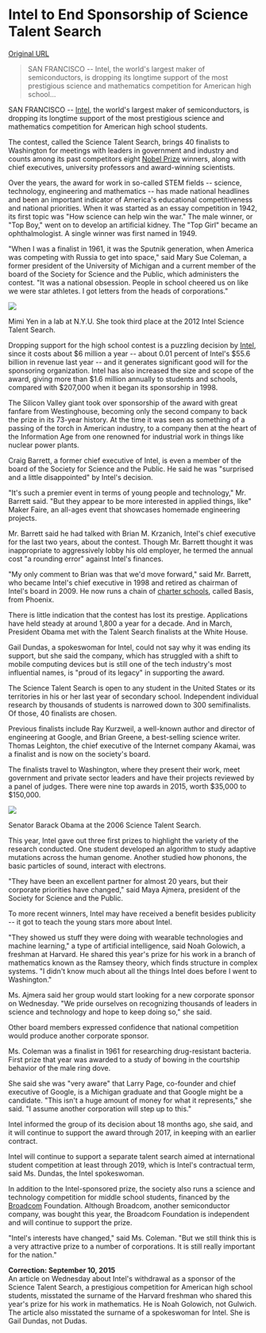 # Intel to End Sponsorship of Science Talent Search

[Original URL](http://www.nytimes.com/2015/09/09/technology/intel-to-end-sponsorship-of-science-talent-search.html)

> SAN FRANCISCO -- Intel, the world's largest maker of semiconductors, is dropping its longtime support of the most prestigious science and mathematics competition for American high school...

SAN FRANCISCO -- [Intel](http://topics.nytimes.com/top/news/business/companies/intel_corporation/index.html?inline=nyt-org "More information about Intel Corporation"), the world's largest maker of semiconductors, is dropping its longtime support of the most prestigious science and mathematics competition for American high school students.

The contest, called the Science Talent Search, brings 40 finalists to Washington for meetings with leaders in government and industry and counts among its past competitors eight [Nobel Prize](http://topics.nytimes.com/top/news/science/topics/nobel_prizes/index.html?inline=nyt-classifier "More articles about Nobel Prizes.") winners, along with chief executives, university professors and award-winning scientists.

Over the years, the award for work in so-called STEM fields -- science, technology, engineering and mathematics -- has made national headlines and been an important indicator of America's educational competitiveness and national priorities. When it was started as an essay competition in 1942, its first topic was "How science can help win the war." The male winner, or "Top Boy," went on to develop an artificial kidney. The "Top Girl" became an ophthalmologist. A single winner was first named in 1949.

"When I was a finalist in 1961, it was the Sputnik generation, when America was competing with Russia to get into space," said Mary Sue Coleman, a former president of the University of Michigan and a current member of the board of the Society for Science and the Public, which administers the contest. "It was a national obsession. People in school cheered us on like we were star athletes. I got letters from the heads of corporations."

![](http://static01.nyt.com/images/2015/09/09/business/09PRIZEjp/09PRIZEjp-articleLarge.jpg)

<span class="caption-text">Mimi Yen in a lab at N.Y.U. She took third place at the 2012 Intel Science Talent Search.</span>

 Dropping support for the high school contest is a puzzling decision by [Intel](http://topics.nytimes.com/top/news/business/companies/intel_corporation/index.html?inline=nyt-org "More information about Intel Corporation"), since it costs about $6 million a year -- about 0.01 percent of Intel's $55.6 billion in revenue last year -- and it generates significant good will for the sponsoring organization. Intel has also increased the size and scope of the award, giving more than $1.6 million annually to students and schools, compared with $207,000 when it began its sponsorship in 1998.

The Silicon Valley giant took over sponsorship of the award with great fanfare from Westinghouse, becoming only the second company to back the prize in its 73-year history. At the time it was seen as something of a passing of the torch in American industry, to a company then at the heart of the Information Age from one renowned for industrial work in things like nuclear power plants.

Craig Barrett, a former chief executive of Intel, is even a member of the board of the Society for Science and the Public. He said he was "surprised and a little disappointed" by Intel's decision.

"It's such a premier event in terms of young people and technology," Mr. Barrett said. "But they appear to be more interested in applied things, like" Maker Faire, an all-ages event that showcases homemade engineering projects.

Mr. Barrett said he had talked with Brian M. Krzanich, Intel's chief executive for the last two years, about the contest. Though Mr. Barrett thought it was inappropriate to aggressively lobby his old employer, he termed the annual cost "a rounding error" against Intel's finances.

"My only comment to Brian was that we'd move forward," said Mr. Barrett, who became Intel's chief executive in 1998 and retired as chairman of Intel's board in 2009\. He now runs a chain of [charter schools](http://topics.nytimes.com/top/reference/timestopics/subjects/c/charter_schools/index.html?inline=nyt-classifier "More articles about charter schools."), called Basis, from Phoenix.

There is little indication that the contest has lost its prestige. Applications have held steady at around 1,800 a year for a decade. And in March, President Obama met with the Talent Search finalists at the White House.

Gail Dundas, a spokeswoman for Intel, could not say why it was ending its support, but she said the company, which has struggled with a shift to mobile computing devices but is still one of the tech industry's most influential names, is "proud of its legacy" in supporting the award.

The Science Talent Search is open to any student in the United States or its territories in his or her last year of secondary school. Independent individual research by thousands of students is narrowed down to 300 semifinalists. Of those, 40 finalists are chosen.

Previous finalists include Ray Kurzweil, a well-known author and director of engineering at Google, and Brian Greene, a best-selling science writer. Thomas Leighton, the chief executive of the Internet company Akamai, was a finalist and is now on the society's board.

The finalists travel to Washington, where they present their work, meet government and private sector leaders and have their projects reviewed by a panel of judges. There were nine top awards in 2015, worth $35,000 to $150,000.

![](http://static01.nyt.com/images/2015/09/09/business/09PRIZE/09PRIZE-master180.jpg)

<span class="caption-text">Senator Barack Obama at the 2006 Science Talent Search.</span>

 This year, Intel gave out three first prizes to highlight the variety of the research conducted. One student developed an algorithm to study adaptive mutations across the human genome. Another studied how phonons, the basic particles of sound, interact with electrons.

"They have been an excellent partner for almost 20 years, but their corporate priorities have changed," said Maya Ajmera, president of the Society for Science and the Public.

To more recent winners, Intel may have received a benefit besides publicity -- it got to teach the young stars more about Intel.

"They showed us stuff they were doing with wearable technologies and machine learning," a type of artificial intelligence, said Noah Golowich, a freshman at Harvard. He shared this year's prize for his work in a branch of mathematics known as the Ramsey theory, which finds structure in complex systems. "I didn't know much about all the things Intel does before I went to Washington."

Ms. Ajmera said her group would start looking for a new corporate sponsor on Wednesday. "We pride ourselves on recognizing thousands of leaders in science and technology and hope to keep doing so," she said.

Other board members expressed confidence that national competition would produce another corporate sponsor.

Ms. Coleman was a finalist in 1961 for researching drug-resistant bacteria. First prize that year was awarded to a study of bowing in the courtship behavior of the male ring dove.

She said she was "very aware" that Larry Page, co-founder and chief executive of Google, is a Michigan graduate and that Google might be a candidate. "This isn't a huge amount of money for what it represents," she said. "I assume another corporation will step up to this."

Intel informed the group of its decision about 18 months ago, she said, and it will continue to support the award through 2017, in keeping with an earlier contract.

Intel will continue to support a separate talent search aimed at international student competition at least through 2019, which is Intel's contractual term, said Ms. Dundas, the Intel spokeswoman.

In addition to the Intel-sponsored prize, the society also runs a science and technology competition for middle school students, financed by the [Broadcom](http://topics.nytimes.com/top/news/business/companies/broadcom_corporation/index.html?inline=nyt-org "More information about Broadcom Corporation") Foundation. Although Broadcom, another semiconductor company, was bought this year, the Broadcom Foundation is independent and will continue to support the prize.

"Intel's interests have changed," said Ms. Coleman. "But we still think this is a very attractive prize to a number of corporations. It is still really important for the nation."

**Correction: September 10, 2015**<br>
An article on Wednesday about Intel's withdrawal as a sponsor of the Science Talent Search, a prestigious competition for American high school students, misstated the surname of the Harvard freshman who shared this year's prize for his work in mathematics. He is Noah Golowich, not Gulwich. The article also misstated the surname of a spokeswoman for Intel. She is Gail Dundas, not Dudas.
